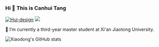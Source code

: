 ### Hi 👋 This is Canhui Tang

<!--
**Hui-design/Hui-design** is a ✨ _special_ ✨ repository because its `README.md` (this file) appears on your GitHub profile.

Here are some ideas to get you started:
-->

<a href="https://github.com/Hui-design"><img src="https://komarev.com/ghpvc/?username=Hui-design" alt="Hui-design" /></a>
<a href="https://github.com/Hui-design?tab=followers"><img src="https://img.shields.io/github/followers/Hui-design"></a>

🔭 I’m currently a third-year master student at Xi'an Jiaotong University.

![Xiaodong's GitHub stats](https://github-readme-stats.vercel.app/api?username=Hui-design&show_icons=true&theme=merko)

